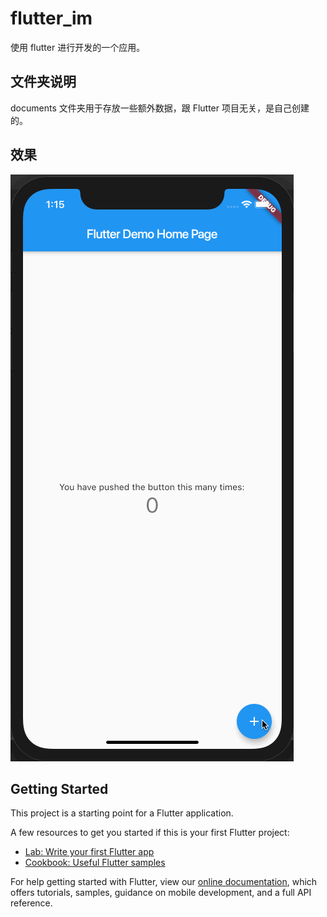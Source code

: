 # flutter_im

使用 flutter 进行开发的一个应用。

## 文件夹说明

documents 文件夹用于存放一些额外数据，跟 Flutter 项目无关，是自己创建的。

## 效果

![演示效果 gif](./documents/run.gif)

## Getting Started

This project is a starting point for a Flutter application.

A few resources to get you started if this is your first Flutter project:

- [Lab: Write your first Flutter app](https://flutter.dev/docs/get-started/codelab)
- [Cookbook: Useful Flutter samples](https://flutter.dev/docs/cookbook)

For help getting started with Flutter, view our
[online documentation](https://flutter.dev/docs), which offers tutorials,
samples, guidance on mobile development, and a full API reference.
